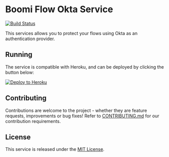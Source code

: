 Boomi Flow Okta Service
=======================

[![Build Status](https://travis-ci.org/manywho/service-okta.svg)](https://travis-ci.org/manywho/service-okta)

This services allows you to protect your flows using Okta as an authentication provider.

## Running

The service is compatible with Heroku, and can be deployed by clicking the button below:

[![Deploy to Heroku](https://www.herokucdn.com/deploy/button.svg)](https://heroku.com/deploy?template=https://github.com/rswijesena/service-okta)

## Contributing

Contributions are welcome to the project - whether they are feature requests, improvements or bug fixes! Refer to 
[CONTRIBUTING.md](CONTRIBUTING.md) for our contribution requirements.

## License

This service is released under the [MIT License](https://opensource.org/licenses/MIT).